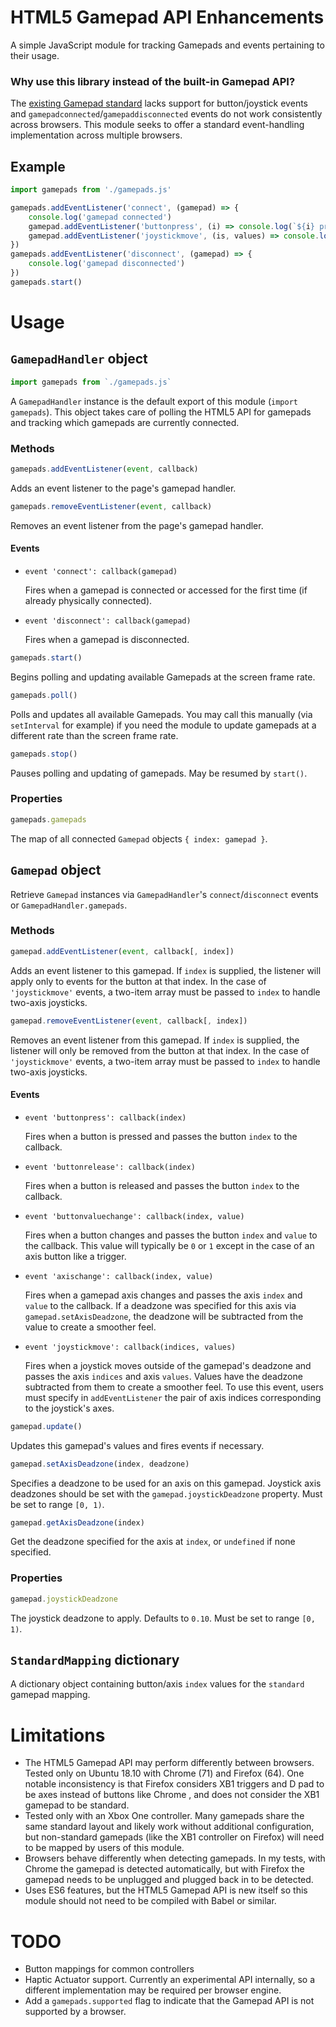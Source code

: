 # HTML5 Gamepad API Enhancements

A simple JavaScript module for tracking Gamepads and events pertaining to their usage.

### Why use this library instead of the built-in Gamepad API?

The [existing Gamepad standard](https://developer.mozilla.org/en-US/docs/Web/API/Gamepad_API/Using_the_Gamepad_API) lacks support for button/joystick events and `gamepadconnected`/`gamepaddisconnected` events do not work consistently across browsers. This module seeks to offer a standard event-handling implementation across multiple browsers.

## Example ##

```javascript
import gamepads from './gamepads.js'

gamepads.addEventListener('connect', (gamepad) => {
    console.log('gamepad connected')
    gamepad.addEventListener('buttonpress', (i) => console.log(`${i} pressed`))
    gamepad.addEventListener('joystickmove', (is, values) => console.log(`${is} is ${values}`), [0, 1])
})
gamepads.addEventListener('disconnect', (gamepad) => {
    console.log('gamepad disconnected')
})
gamepads.start()
```

# Usage #

## `GamepadHandler` object ##

```javascript
import gamepads from `./gamepads.js`
```

A `GamepadHandler` instance is the default export of this module (`import gamepads`). This object takes care of polling the HTML5 API for gamepads and tracking which gamepads are currently connected.

### Methods ###

```javascript
gamepads.addEventListener(event, callback)
```

Adds an event listener to the page's gamepad handler.

```javascript
gamepads.removeEventListener(event, callback)
```

Removes an event listener from the page's gamepad handler.

#### Events ####

* `event 'connect': callback(gamepad)`

   Fires when a gamepad is connected or accessed for the first time (if already physically connected).

* `event 'disconnect': callback(gamepad)`

   Fires when a gamepad is disconnected.

```javascript
gamepads.start()
```

Begins polling and updating available Gamepads at the screen frame rate.

```javascript
gamepads.poll()
```

Polls and updates all available Gamepads. You may call this manually (via `setInterval` for example) if you need the module to update gamepads at a different rate than the screen frame rate.

```javascript
gamepads.stop()
```

Pauses polling and updating of gamepads. May be resumed by `start()`.

### Properties ###

```javascript
gamepads.gamepads
```

The map of all connected `Gamepad` objects `{ index: gamepad }`.

## `Gamepad` object ##

Retrieve `Gamepad` instances via `GamepadHandler`'s `connect`/`disconnect` events or `GamepadHandler.gamepads`.

### Methods ###

```javascript
gamepad.addEventListener(event, callback[, index])
```

Adds an event listener to this gamepad. If `index` is supplied, the listener will apply only to events for the button at that index. In the case of `'joystickmove'` events, a two-item array must be passed to `index` to handle two-axis joysticks.

```javascript
gamepad.removeEventListener(event, callback[, index])
```

Removes an event listener from this gamepad. If `index` is supplied, the listener will only be removed from the button at that index. In the case of `'joystickmove'` events, a two-item array must be passed to `index` to handle two-axis joysticks.

#### Events ####

* `event 'buttonpress': callback(index)`

   Fires when a button is pressed and passes the button `index` to the callback.

* `event 'buttonrelease': callback(index)`

   Fires when a button is released and passes the button `index` to the callback.

* `event 'buttonvaluechange': callback(index, value)`

   Fires when a button changes and passes the button `index` and `value` to the callback. This value will typically be `0` or `1` except in the case of an axis button like a trigger.

* `event 'axischange': callback(index, value)`

   Fires when a gamepad axis changes and passes the axis `index` and `value` to the callback. If a deadzone was specified for this axis via `gamepad.setAxisDeadzone`, the deadzone will be subtracted from the value to create a smoother feel.

* `event 'joystickmove': callback(indices, values)`

   Fires when a joystick moves outside of the gamepad's deadzone and passes the axis `indices` and axis `values`. Values have the deadzone subtracted from them to create a smoother feel. To use this event, users must specify in `addEventListener` the pair of axis indices corresponding to the joystick's axes.

```javascript
gamepad.update()
```

Updates this gamepad's values and fires events if necessary.

```javascript
gamepad.setAxisDeadzone(index, deadzone)
```

Specifies a deadzone to be used for an axis on this gamepad. Joystick axis deadzones should be set with the `gamepad.joystickDeadzone` property. Must be set to range `[0, 1)`.

```javascript
gamepad.getAxisDeadzone(index)
```

Get the deadzone specified for the axis at `index`, or `undefined` if none specified.


### Properties ###

```javascript
gamepad.joystickDeadzone
```

The joystick deadzone to apply. Defaults to `0.10`. Must be set to range `[0, 1)`.

## `StandardMapping` dictionary ##

A dictionary object containing button/axis `index` values for the `standard` gamepad mapping.

# Limitations #

* The HTML5 Gamepad API may perform differently between browsers. Tested only on Ubuntu 18.10 with Chrome (71) and Firefox (64). One notable inconsistency is that Firefox considers XB1 triggers and D pad to be axes instead of buttons like Chrome , and does not consider the XB1 gamepad to be standard.
* Tested only with an Xbox One controller. Many gamepads share the same standard layout and likely work without additional configuration, but non-standard gamepads (like the XB1 controller on Firefox) will need to be mapped by users of this module.
* Browsers behave differently when detecting gamepads. In my tests, with Chrome the gamepad is detected automatically, but with Firefox the gamepad needs to be unplugged and plugged back in to be detected.
* Uses ES6 features, but the HTML5 Gamepad API is new itself so this module should not need to be compiled with Babel or similar.

# TODO #

* Button mappings for common controllers
* Haptic Actuator support. Currently an experimental API internally, so a different implementation may be required per browser engine.
* Add a `gamepads.supported` flag to indicate that the Gamepad API is not supported by a browser.